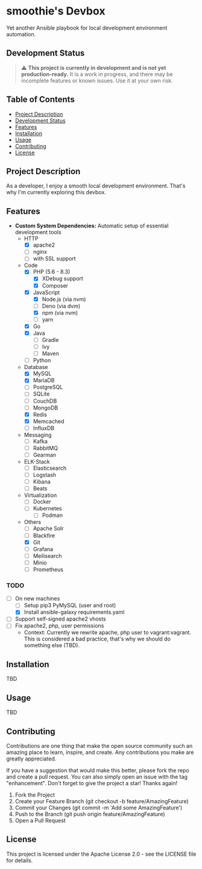 # smoothie's Devbox

Yet another Ansible playbook for local development environment automation.

## Development Status

> :warning: **This project is currently in development and is not yet production-ready.** It is a 
> work in progress, and there may be incomplete features or known issues. Use it at your own risk.

## Table of Contents

- [Project Description](#project-description)
- [Development Status](#development-status)
- [Features](#features)
- [Installation](#installation)
- [Usage](#usage)
- [Contributing](#contributing)
- [License](#license)

## Project Description

As a developer, I enjoy a smooth local development environment. That's why I'm currently exploring 
this devbox.

## Features

- **Custom System Dependencies:** Automatic setup of essential development tools
  - HTTP
    - [x] apache2
    - [ ] nginx
    - [ ] with SSL support
  - Code
    - [x] PHP (5.6 - 8.3)
      - [x] XDebug support
      - [x] Composer
    - [x] JavaScript
      - [x] Node.js (via nvm)
      - [ ] Deno (via dvm)
      - [x] npm (via nvm)
      - [ ] yarn
    - [x] Go
    - [x] Java
      - [ ] Gradle
      - [ ] Ivy
      - [ ] Maven
    - [ ] Python
  - Database
    - [x] MySQL
    - [x] MariaDB
    - [ ] PostgreSQL
    - [ ] SQLite
    - [ ] CouchDB
    - [ ] MongoDB
    - [x] Redis
    - [x] Memcached
    - [ ] InfluxDB
  - Messaging
    - [ ] Kafka
    - [ ] RabbitMQ
    - [ ] Gearman
  - ELK-Stack
    - [ ] Elasticsearch
    - [ ] Logstash
    - [ ] Kibana
    - [ ] Beats
  - Virtualization
    - [ ] Docker
    - [ ] Kubernetes
      - [ ] Podman
  - Others
    - [ ] Apache Solr
    - [ ] Blackfire
    - [x] Git
    - [ ] Grafana
    - [ ] Meilisearch
    - [ ] Minio
    - [ ] Prometheus

### TODO

- [ ] On new machines
  - [ ] Setup pip3 PyMySQL (user and root) 
  - [x] Install ansible-galaxy requirements.yaml
- [ ] Support self-signed apache2 vhosts
- [ ] Fix apache2, php, user permissions
    - Context: Currently we rewrite apache, php user to vagrant:vagrant.  
      This is considered a bad practice, that's why we should do something else (TBD).

## Installation

TBD

## Usage

TBD

## Contributing

Contributions are one thing that make the open source community such an amazing place to learn, 
inspire, and create. Any contributions you make are greatly appreciated.

If you have a suggestion that would make this better, please fork the repo and create a pull 
request. You can also simply open an issue with the tag "enhancement". Don't forget to give the 
project a star! Thanks again!

1. Fork the Project
2. Create your Feature Branch (git checkout -b feature/AmazingFeature)
3. Commit your Changes (git commit -m 'Add some AmazingFeature')
4. Push to the Branch (git push origin feature/AmazingFeature)
5. Open a Pull Request

## License

This project is licensed under the Apache License 2.0 - see the LICENSE file for details.
